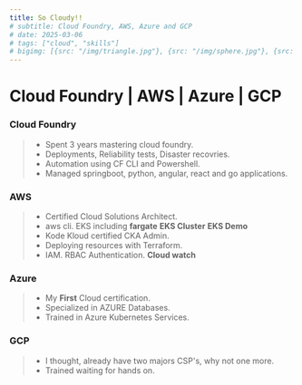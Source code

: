 ```yaml
---
title: So Cloudy!!
# subtitle: Cloud Foundry, AWS, Azure and GCP
# date: 2025-03-06
# tags: ["cloud", "skills"]
# bigimg: [{src: "/img/triangle.jpg"}, {src: "/img/sphere.jpg"}, {src: "/img/hexagon.jpg"}]
---
```

# Cloud Foundry | AWS | Azure | GCP 

### Cloud Foundry
> - Spent 3 years mastering cloud foundry.  
> - Deployments, Reliability tests, Disaster recovries.  
> - Automation using CF CLI and Powershell.  
> - Managed springboot, python, angular, react and go applications.  

### AWS
> - Certified Cloud Solutions Architect.  
> - aws cli.  EKS including **fargate** **EKS Cluster** **EKS Demo**  
> - Kode Kloud certified CKA Admin.  
> - Deploying resources with Terraform.
> - IAM. RBAC Authentication.  **Cloud watch** 
### Azure
> - My **First** Cloud certification.  
> - Specialized in AZURE Databases.  
> - Trained in Azure Kubernetes Services.  
### GCP
> - I thought, already have two majors CSP's, why not one more.
> - Trained waiting for hands on.
